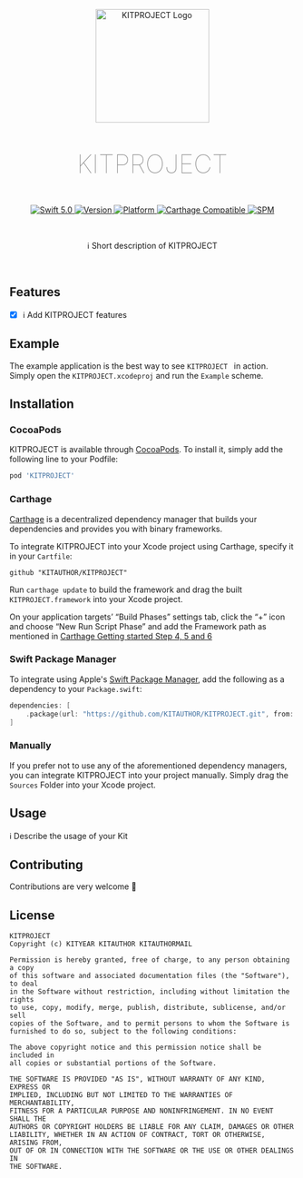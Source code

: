 <p align="center">
   <img width="200" src="https://raw.githubusercontent.com/SvenTiigi/SwiftKit/gh-pages/readMeAssets/SwiftKitLogo.png?token=ACZQQFXYRSFF7DSHRJBKTTS4Z2SV2" alt="KITPROJECT Logo">
</p>

<p align="center" style="color:gray; font-size: 45px; font-weight: 100;">
KITPROJECT
</p>

<p align="center">
   <a href="https://developer.apple.com/swift/">
      <img src="https://img.shields.io/badge/Swift-5.0-orange.svg?style=flat" alt="Swift 5.0">
   </a>
   <a href="http://cocoapods.org/pods/KITPROJECT">
      <img src="https://img.shields.io/cocoapods/v/KITPROJECT.svg?style=flat" alt="Version">
   </a>
   <a href="http://cocoapods.org/pods/KITPROJECT">
      <img src="https://img.shields.io/cocoapods/p/KITPROJECT.svg?style=flat" alt="Platform">
   </a>
   <a href="https://github.com/Carthage/Carthage">
      <img src="https://img.shields.io/badge/Carthage-compatible-4BC51D.svg?style=flat" alt="Carthage Compatible">
   </a>
   <a href="https://github.com/apple/swift-package-manager">
      <img src="https://img.shields.io/badge/Swift%20Package%20Manager-compatible-brightgreen.svg" alt="SPM">
   </a>
</p>

<br/>

<p align="center">
ℹ️ Short description of KITPROJECT
</p>

<br/>

## Features

- [x] ℹ️ Add KITPROJECT features

## Example

The example application is the best way to see `KITPROJECT ` in action. Simply open the `KITPROJECT.xcodeproj` and run the `Example` scheme.

## Installation

### CocoaPods

KITPROJECT is available through [CocoaPods](http://cocoapods.org). To install
it, simply add the following line to your Podfile:

```bash
pod 'KITPROJECT'
```

### Carthage

[Carthage](https://github.com/Carthage/Carthage) is a decentralized dependency manager that builds your dependencies and provides you with binary frameworks.

To integrate KITPROJECT into your Xcode project using Carthage, specify it in your `Cartfile`:

```ogdl
github "KITAUTHOR/KITPROJECT"
```

Run `carthage update` to build the framework and drag the built `KITPROJECT.framework` into your Xcode project. 

On your application targets’ “Build Phases” settings tab, click the “+” icon and choose “New Run Script Phase” and add the Framework path as mentioned in [Carthage Getting started Step 4, 5 and 6](https://github.com/Carthage/Carthage/blob/master/README.md#if-youre-building-for-ios-tvos-or-watchos)

### Swift Package Manager

To integrate using Apple's [Swift Package Manager](https://swift.org/package-manager/), add the following as a dependency to your `Package.swift`:

```swift
dependencies: [
    .package(url: "https://github.com/KITAUTHOR/KITPROJECT.git", from: "1.0.0")
]
```

### Manually

If you prefer not to use any of the aforementioned dependency managers, you can integrate KITPROJECT into your project manually. Simply drag the `Sources` Folder into your Xcode project.

## Usage

ℹ️ Describe the usage of your Kit

## Contributing
Contributions are very welcome 🙌

## License

```
KITPROJECT
Copyright (c) KITYEAR KITAUTHOR KITAUTHORMAIL

Permission is hereby granted, free of charge, to any person obtaining a copy
of this software and associated documentation files (the "Software"), to deal
in the Software without restriction, including without limitation the rights
to use, copy, modify, merge, publish, distribute, sublicense, and/or sell
copies of the Software, and to permit persons to whom the Software is
furnished to do so, subject to the following conditions:

The above copyright notice and this permission notice shall be included in
all copies or substantial portions of the Software.

THE SOFTWARE IS PROVIDED "AS IS", WITHOUT WARRANTY OF ANY KIND, EXPRESS OR
IMPLIED, INCLUDING BUT NOT LIMITED TO THE WARRANTIES OF MERCHANTABILITY,
FITNESS FOR A PARTICULAR PURPOSE AND NONINFRINGEMENT. IN NO EVENT SHALL THE
AUTHORS OR COPYRIGHT HOLDERS BE LIABLE FOR ANY CLAIM, DAMAGES OR OTHER
LIABILITY, WHETHER IN AN ACTION OF CONTRACT, TORT OR OTHERWISE, ARISING FROM,
OUT OF OR IN CONNECTION WITH THE SOFTWARE OR THE USE OR OTHER DEALINGS IN
THE SOFTWARE.
```